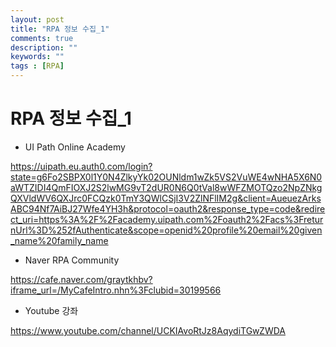 ```yaml
---
layout: post
title: "RPA 정보 수집_1"
comments: true
description: ""
keywords: ""
tags : [RPA]
---
```


# RPA 정보 수집_1

- UI Path Online Academy

https://uipath.eu.auth0.com/login?state=g6Fo2SBPX0l1Y0N4ZlkyYk02OUNldm1wZk5VS2VuWE4wNHA5X6N0aWTZIDI4QmFIOXJ2S2lwMG9vT2dUR0N6Q0tVal8wWFZMOTQzo2NpZNkgQXVldWV6QXJrc0FCQzk0TmY3QWlCSjI3V2ZlNFlIM2g&client=AueuezArksABC94Nf7AiBJ27Wfe4YH3h&protocol=oauth2&response_type=code&redirect_uri=https%3A%2F%2Facademy.uipath.com%2Foauth2%2Facs%3FreturnUrl%3D%252fAuthenticate&scope=openid%20profile%20email%20given_name%20family_name

- Naver RPA Community

https://cafe.naver.com/graytkhbv?iframe_url=/MyCafeIntro.nhn%3Fclubid=30199566

- Youtube 강좌

https://www.youtube.com/channel/UCKIAvoRtJz8AqydiTGwZWDA